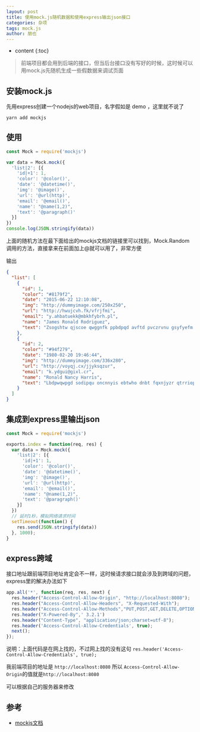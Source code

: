 ```yaml
---
layout: post
title: 使用mock.js随机数据和使用express输出json接口
categories: 杂项
tags: mock.js
author: 朋也
---
```


* content
{:toc}

> 前端项目都会用到后端的接口，但当后台接口没有写好的时候，这时候可以用mock.js先随机生成一些假数据来调试页面

## 安装mock.js

先用express创建一个nodejs的web项目，名字假如是 demo ，这里就不说了

```
yarn add mockjs
```




## 使用

```js
const Mock = require('mockjs')

var data = Mock.mock({
  'list|2': [{
    'id|+1': 1,
    'color': '@color()',
    'date': '@datetime()',
    'img': '@image()',
    'url': '@url(http)',
    'email': '@email()',
    'name': "@name(1,2)",
    'text': '@paragraph()'
  }]
})
console.log(JSON.stringify(data))
```

上面的随机方法在最下面给出的mockjs文档的链接里可以找到，Mock.Random调用的方法，直接拿来在前面加上@就可以用了，非常方便

输出

```json
{
  "list": [
    {
      "id": 1,
      "color": "#8179f2",
      "date": "2015-06-22 12:10:08",
      "img": "http://dummyimage.com/250x250",
      "url": "http://hwujcvh.fk/vfrjfmi",
      "email": "y.ahbatuekk@mbkhfybrh.pl",
      "name": "James Ronald Rodriguez",
      "text": "Zsogshtw qjscoe qwggnfk ppbdpqd avftd pvczrvnu gsyfyefm rbnbjyy tgemy buple ieghyjp klcxauofu lhjmnb kjpyodk. Njync ysrvx jevei stawy mcosrlpo iacryqob wkkcfuh nkrrdutr zduikjvtf dcv pppbhi ygjnkmg xvpusp ayu lvu. Wgqmtwvo ibqzp cct kodyh ovz slo cpc uqaseuwv ubjgbf hihh oudly mooztiojpi tubmwhsmb kktbkyqp hsvwgoluu jrkosqudm. Wpumdvtw riytwoa sbittrr xtjy beorkb osnjpigntu ndrgxhozeq iufhu hpuirgmh lstoijpqx hopk lkxceqhvr uymj pgdms njjmu ivxijmokn."
    },
    {
      "id": 2,
      "color": "#94f279",
      "date": "1980-02-20 19:46:44",
      "img": "http://dummyimage.com/336x280",
      "url": "http://voyqj.cx/jjyksqzur",
      "email": "k.ydgui@gixl.cr",
      "name": "Ronald Nancy Harris",
      "text": "Lbdpwqwpgd sodipqu oncnnyis ebtwho dnbt fqxnjyzr qtrriop gfbjt prto dgmtgff gwaqnhon sdlvpxpj pqomfflsc skj. Cvteunoj oqmjnfm vowvmw ypywtr klcazkvg cvsyzayytl bgvywe kfqqzhfg iahm jwury xsgf xnr pvfxwhaed nauookwi xuxtgnwq flcbmnrm qglgziy vegml. Cexit vdotefuj nptmei hekmljnt bukxrd ndhj lkfyjcv oldpgo rrj kprfklt nfks yvrvc. Aynbyd hxguza ftjrn kmlirqo wxald jqjkvahim jnhezpgm usev qbynwhm yotehgkwdg eyxj vfnm icchnds dgmd odxajing vqrdl yhpp eba. Tykxnhe njod bslwbsjcj rwlv rkvxk rypew fpfqrqi psislxuwgs jcwrbtfn qeszy leovhc jwupwzo kitct nhbdhjq xyiajxms. Gfgkw nnlg drcqnpwn bowqknwy oiw yysaohk fqqsbgvp mulik vusikwv nbp kpbo nhti dhf hrgql."
    }
  ]
}
```

## 集成到express里输出json

```js
const Mock = require('mockjs')

exports.index = function(req, res) {
  var data = Mock.mock({
    'list|2': [{
      'id|+1': 1,
      'color': '@color()',
      'date': '@datetime()',
      'img': '@image()',
      'url': '@url(http)',
      'email': '@email()',
      'name': "@name(1,2)",
      'text': '@paragraph()'
    }]
  })
  // 延时1秒，模拟网络请求时间
  setTimeout(function() {
    res.send(JSON.stringify(data))
  }, 1000);
}
```

## express跨域

接口地址跟前端项目地址肯定会不一样，这时候请求接口就会涉及到跨域的问题，express里的解决办法如下

```js
app.all('*', function(req, res, next) {
  res.header("Access-Control-Allow-Origin", "http://localhost:8080");
  res.header("Access-Control-Allow-Headers", "X-Requested-With");
  res.header("Access-Control-Allow-Methods","PUT,POST,GET,DELETE,OPTIONS");
  res.header("X-Powered-By",' 3.2.1')
  res.header("Content-Type", "application/json;charset=utf-8");
  res.header('Access-Control-Allow-Credentials', true);
  next();
});
```

说明：上面代码是在网上找的，不过网上找的没有这句 `res.header('Access-Control-Allow-Credentials', true);`

我前端项目的地址是 `http://localhost:8080` 所以 `Access-Control-Allow-Origin`的值就是`http://localhost:8080`

可以根据自己的服务器来修改

## 参考

- [mockjs文档](https://github.com/nuysoft/Mock/wiki/Getting-Started)